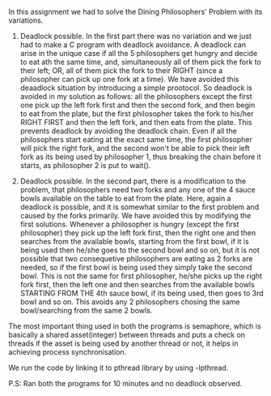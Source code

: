 In this assignment we had to solve the Dining Philosophers' Problem with its variations.

1. Deadlock possible.
 In the first part there was no variation and we just had to make a C program with deadlock avoidance. A deadlock can arise in the unique case if all the 5 philosophers get hungry and decide to eat ath the same time, and, simultaneously all of them pick the fork to their left; OR,  all of them pick the fork to their RIGHT (since a philosopher can pick up one fork at a time). We have avoided this deaadlock situation by introducing a simple prootocol. So deadlock is avoided in my solution as follows: all the philosophers except the first one pick up the left fork first and then the second fork, and then begin to eat from the plate, but the first philosopher takes the fork to his/her RIGHT FIRST and then the left fork, and then eats from the plate. This prevents deadlock by avoiding the deadlock chain. Even if all the philosophers start eating at the exact same time, the first philosopher will pick the right fork, and the second won't be able to pick their left fork as its being used by philosopher 1, thus breaking the chain before it starts, as philosopher 2 is put to wait().


2. Deadlock possible.
 In the second part, there is a modification to the problem, that philosophers need two forks and any one of the 4 sauce bowls available on the table to eat from the plate. Here, again a deadlock is possible, and it is somewhat similar to the first problem and caused by the forks primarily. We have avoided this by modifying the first solutions.
 Whenever a philosopher is hungry (except the first philosopher) they pick up the left fork first, then the right one and then searches from the available bowls, starting from the first bowl, if it is being used then he/she goes to the second bowl and so on, but it is not possible that two consequetive philosophers are eating as 2 forks are needed, so if the first bowl is being used they simply take the second bowl.
 This is not the same for first philosopher, he/she picks up the right fork first, then the left one and then searches from the available bowls STARTING FROM THE 4th sauce bowl, if its being used, then goes to 3rd bowl and so on. This avoids any 2 philosophers chosing the same bowl/searching from the same 2 bowls.

The most important thing used in both the programs is semaphore, which is basically a shared asset(integer) between threads and puts a check on threads if the asset is being used by another thread or not, it helps in achieving process synchronisation.


We run the code by linking it to pthread library by using -lpthread.


P.S: Ran both the programs for 10 minutes and no deadlock observed.
